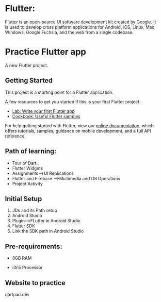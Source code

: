 # Flutter:

Flutter is an open-source UI software development kit created by Google. It is used to develop cross platform applications for Android, iOS, Linux, Mac, Windows, Google Fuchsia, and the web from a single codebase.

# Practice Flutter app

A new Flutter project.

## Getting Started

This project is a starting point for a Flutter application.

A few resources to get you started if this is your first Flutter project:

- [Lab: Write your first Flutter app](https://flutter.dev/docs/get-started/codelab)
- [Cookbook: Useful Flutter samples](https://flutter.dev/docs/cookbook)

For help getting started with Flutter, view our
[online documentation](https://flutter.dev/docs), which offers tutorials,
samples, guidance on mobile development, and a full API reference.

## Path of learning:

- Tour of Dart. 
- Flutter Widgets
- Assignments-->UI Replications
- Flutter and Firebase -->Multimedia and DB Operations
- Project Activity

## Initial Setup

1. JDk and its Path setup
2. Android Studio
3. Plugin-->FLutter in Android Studio
4. Flutter SDK
5. Link the SDK path in Android Studio

## Pre-requirements:

- 8GB RAM

- i3/i5 Processor

## Website to practice

dartpad.dev


